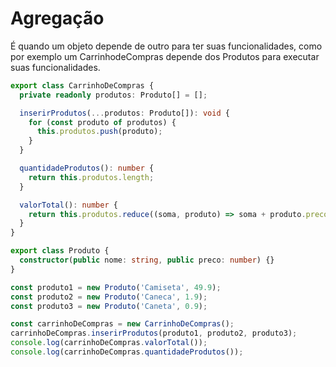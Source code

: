 # Agregação

É quando um objeto depende de outro para ter suas funcionalidades, como por exemplo um CarrinhodeCompras depende dos Produtos para executar suas funcionalidades.

```typescript
export class CarrinhoDeCompras {
  private readonly produtos: Produto[] = [];

  inserirProdutos(...produtos: Produto[]): void {
    for (const produto of produtos) {
      this.produtos.push(produto);
    }
  }

  quantidadeProdutos(): number {
    return this.produtos.length;
  }

  valorTotal(): number {
    return this.produtos.reduce((soma, produto) => soma + produto.preco, 0);
  }
}

export class Produto {
  constructor(public nome: string, public preco: number) {}
}

const produto1 = new Produto('Camiseta', 49.9);
const produto2 = new Produto('Caneca', 1.9);
const produto3 = new Produto('Caneta', 0.9);

const carrinhoDeCompras = new CarrinhoDeCompras();
carrinhoDeCompras.inserirProdutos(produto1, produto2, produto3);
console.log(carrinhoDeCompras.valorTotal());
console.log(carrinhoDeCompras.quantidadeProdutos());
```
